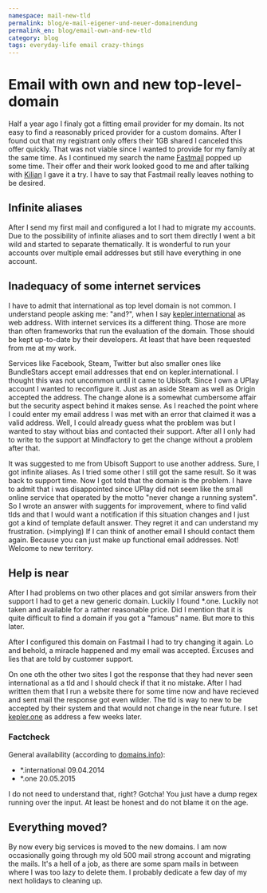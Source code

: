 ```yaml
---
namespace: mail-new-tld
permalink: blog/e-mail-eigener-und-neuer-domainendung
permalink_en: blog/email-own-and-new-tld
category: blog
tags: everyday-life email crazy-things
---
```


# Email with own and new top-level-domain

Half a year ago I finaly got a fitting email provider for my domain.
Its not easy to find a reasonably priced provider for a custom domains.
After I found out that my registrant only offers their 1GB shared I canceled this offer quickly.
That was not viable since I wanted to provide for my family at the same time.
As I continued my search the name [Fastmail][fastmail] popped up some time.
Their offer and their work looked good to me and after talking with [Kilian][kilian] I gave it a try.
I have to say that Fastmail really leaves nothing to be desired.

[fastmail]: https://www.fastmail.com/
[kilian]: http://blog.kilian.io/post/137123380783/migrating-to-kilianio

## Infinite aliases

After I send my first mail and configured a lot I had to migrate my accounts.
Due to the possibility of infinite aliases and to sort them directly I went a bit wild and started to separate thematically.
It is wonderful to run your accounts over multiple email addresses but still have everything in one account.

## Inadequacy of some internet services

I have to admit that international as top level domain is not common.
I understand people asking me: "and?", when I say [kepler.international][kepler] as web address.
With internet services its a different thing.
Those are more than often frameworks that run the evaluation of the domain.
Those should be kept up-to-date by their developers.
At least that have been requested from me at my work.

Services like Facebook, Steam, Twitter but also smaller ones like BundleStars accept email addresses that end on kepler.international.
I thought this was not uncommon until it came to Ubisoft.
Since I own a UPlay account I wanted to reconfigure it.
Just as an aside Steam as well as Origin accepted the address.
The change alone is a somewhat cumbersome affair but the security aspect behind it makes sense.
As I reached the point where I could enter my email address I was met with an error that claimed it was a valid address.
Well, I could already guess what the problem was but I wanted to stay without bias and contacted their support.
After all I only had to write to the support at Mindfactory to get the change without a problem after that.

It was suggested to me from Ubisoft Support to use another address.
Sure, I got infinite aliases.
As I tried some other I still got the same result.
So it was back to support time.
Now I got told that the domain is the problem.
I have to admit that i was disappointed since UPlay did not seem like the small online service that operated by the motto "never change a running system".
So I wrote an answer with suggents for improvement, where to find valid tlds and that I would want a notification if this situation changes and I just got a kind of template default answer.
They regret it and can understand my frustration. (>implying)
If I can think of another email I should contact them again.
Because you can just make up functional email addresses.
Not!
Welcome to new territory.

[kepler]: https://keper.international/en/

## Help is near

After I had problems on two other places and got similar answers from their support I had to get a new generic domain.
Luckily I found *.one.
Luckily not taken and available for a rather reasonable price.
Did I mention that it is quite difficult to find a domain if you got a "famous" name.
But more to this later.

After I configured this domain on Fastmail I had to try changing it again.
Lo and behold, a miracle happened and my email was accepted.
Excuses and lies that are told by customer support.

On one oth the other two sites I got the response that they had never seen international as a tld and I should check if that it no mistake.
After I had written them that I run a website there for some time now and have recieved and sent mail the response got even wilder.
The tld is way to new to be accepted by their system and that would not change in the near future.
I set [kepler.one][kepler-one] as address a few weeks later.

[kepler-one]: https://kepler.one/en/

### Factcheck

General availability (according to [domains.info][domain-info]):

- *.international 09.04.2014
- *.one 20.05.2015

I do not need to understand that, right?
Gotcha!
You just have a dump regex running over the input.
At least be honest and do not blame it on the age.

[domain-info]: https://de.domains.info/

## Everything moved?

By now every big services is moved to the new domains.
I am now occasionally going through my old 500 mail strong account and migrating the mails.
It's a hell of a job, as there are some spam mails in between where I was too lazy to delete them.
I probably dedicate a few day of my next holidays to cleaning up.
